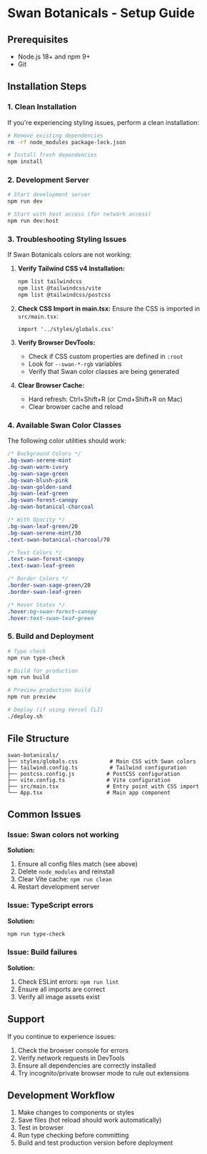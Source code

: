 # Swan Botanicals - Setup Guide

## Prerequisites

- Node.js 18+ and npm 9+
- Git

## Installation Steps

### 1. Clean Installation

If you're experiencing styling issues, perform a clean installation:

```bash
# Remove existing dependencies
rm -rf node_modules package-lock.json

# Install fresh dependencies
npm install
```

### 2. Development Server

```bash
# Start development server
npm run dev

# Start with host access (for network access)
npm run dev:host
```

### 3. Troubleshooting Styling Issues

If Swan Botanicals colors are not working:

1. **Verify Tailwind CSS v4 Installation:**
   ```bash
   npm list tailwindcss
   npm list @tailwindcss/vite
   npm list @tailwindcss/postcss
   ```

2. **Check CSS Import in main.tsx:**
   Ensure the CSS is imported in `src/main.tsx`:
   ```tsx
   import '../styles/globals.css'
   ```

3. **Verify Browser DevTools:**
   - Check if CSS custom properties are defined in `:root`
   - Look for `--swan-*-rgb` variables
   - Verify that Swan color classes are being generated

4. **Clear Browser Cache:**
   - Hard refresh: Ctrl+Shift+R (or Cmd+Shift+R on Mac)
   - Clear browser cache and reload

### 4. Available Swan Color Classes

The following color utilities should work:

```css
/* Background Colors */
.bg-swan-serene-mint
.bg-swan-warm-ivory
.bg-swan-sage-green
.bg-swan-blush-pink
.bg-swan-golden-sand
.bg-swan-leaf-green
.bg-swan-forest-canopy
.bg-swan-botanical-charcoal

/* With Opacity */
.bg-swan-leaf-green/20
.bg-swan-serene-mint/30
.text-swan-botanical-charcoal/70

/* Text Colors */
.text-swan-forest-canopy
.text-swan-leaf-green

/* Border Colors */
.border-swan-sage-green/20
.border-swan-leaf-green

/* Hover States */
.hover:bg-swan-forest-canopy
.hover:text-swan-leaf-green
```

### 5. Build and Deployment

```bash
# Type check
npm run type-check

# Build for production
npm run build

# Preview production build
npm run preview

# Deploy (if using Vercel CLI)
./deploy.sh
```

## File Structure

```
swan-botanicals/
├── styles/globals.css          # Main CSS with Swan colors
├── tailwind.config.ts          # Tailwind configuration
├── postcss.config.js          # PostCSS configuration
├── vite.config.ts             # Vite configuration
├── src/main.tsx               # Entry point with CSS import
└── App.tsx                    # Main app component
```

## Common Issues

### Issue: Swan colors not working

**Solution:**
1. Ensure all config files match (see above)
2. Delete `node_modules` and reinstall
3. Clear Vite cache: `npm run clean`
4. Restart development server

### Issue: TypeScript errors

**Solution:**
```bash
npm run type-check
```

### Issue: Build failures

**Solution:**
1. Check ESLint errors: `npm run lint`
2. Ensure all imports are correct
3. Verify all image assets exist

## Support

If you continue to experience issues:

1. Check the browser console for errors
2. Verify network requests in DevTools
3. Ensure all dependencies are correctly installed
4. Try incognito/private browser mode to rule out extensions

## Development Workflow

1. Make changes to components or styles
2. Save files (hot reload should work automatically)
3. Test in browser
4. Run type checking before committing
5. Build and test production version before deployment